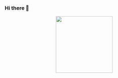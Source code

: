 ### Hi there 👋
<div align="center">
  <a href="https://github.com/OthavioH">
  <img height="180em" src="https://github-readme-stats.vercel.app/api?username=OthavioH&show_icons=true&theme=dracula&include_all_commits=true&count_private=true"/>
</div>
<!--
**OthavioH/OthavioH** is a ✨ _special_ ✨ repository because its `README.md` (this file) appears on your GitHub profile.

Here are some ideas to get you started:

- 🔭 I’m currently working on ...
- 🌱 I’m currently learning ...
- 👯 I’m looking to collaborate on ...
- 🤔 I’m looking for help with ...
- 💬 Ask me about ...
- 📫 How to reach me: ...
- 😄 Pronouns: ...
- ⚡ Fun fact: ...
-->
